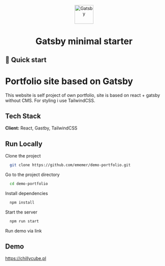 <p align="center">
  <a href="https://www.gatsbyjs.com/?utm_source=starter&utm_medium=readme&utm_campaign=minimal-starter">
    <img alt="Gatsby" src="https://www.gatsbyjs.com/Gatsby-Monogram.svg" width="60" />
  </a>
</p>
<h1 align="center">
  Gatsby minimal starter
</h1>

## 🚀 Quick start


# Portfolio site based on Gatsby


This website is self project of own portfolio,
site is based on react + gatsby without CMS.
For styling i use TailwindCSS.



## Tech Stack

**Client:** React, Gastby, TailwindCSS




## Run Locally

Clone the project

```bash
  git clone https://github.com/ememer/demo-portfolio.git
```

Go to the project directory

```bash
  cd demo-portfolio
```

Install dependencies

```bash
  npm install
```

Start the server

```bash
  npm run start
```

Run demo via link

## Demo

https://chillycube.pl

